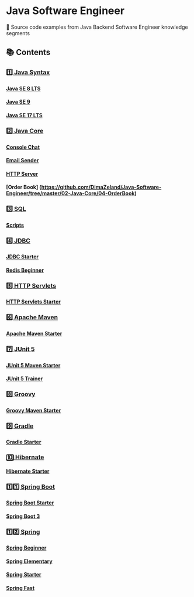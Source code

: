 # Java Software Engineer

🧩 Source code examples from Java Backend Software Engineer knowledge segments

## 📚 Contents

### [1️⃣ Java Syntax](https://github.com/DimaZeland/Java-Software-Engineer/tree/master/01-Java-Syntax)

#### [Java SE 8 LTS](https://github.com/DimaZeland/Java-Software-Engineer/tree/master/01-Java-Syntax/01-Java-8)

#### [Java SE 9](https://github.com/DimaZeland/Java-Software-Engineer/tree/master/01-Java-Syntax/02-Java-9)

#### [Java SE 17 LTS](https://github.com/DimaZeland/Java-Software-Engineer/tree/master/01-Java-Syntax/03-Java-17)

### [2️⃣ Java Core](https://github.com/DimaZeland/Java-Software-Engineer/tree/master/02-Java-Core)

#### [Console Chat](https://github.com/DimaZeland/Java-Software-Engineer/tree/master/02-Java-Core/01-ConsoleChat)

#### [Email Sender](https://github.com/DimaZeland/Java-Software-Engineer/tree/master/02-Java-Core/02-EmailSender)

#### [HTTP Server](https://github.com/DimaZeland/Java-Software-Engineer/tree/master/02-Java-Core/03-HttpServer)

#### [Order Book] (https://github.com/DimaZeland/Java-Software-Engineer/tree/master/02-Java-Core/04-OrderBook)

### [3️⃣ SQL](https://github.com/DimaZeland/Java-Software-Engineer/tree/master/03-SQL)

#### [Scripts](https://github.com/DimaZeland/Java-Software-Engineer/tree/master/03-SQL/scripts)

### [4️⃣ JDBC](https://github.com/DimaZeland/Java-Software-Engineer/tree/master/04-JDBC)

#### [JDBC Starter](https://github.com/DimaZeland/Java-Software-Engineer/tree/master/04-JDBC/01-jdbc-starter)

#### [Redis Beginner](https://github.com/DimaZeland/Java-Software-Engineer/tree/master/04-JDBC/02-redis-beginner)

### [5️⃣ HTTP Servlets](https://github.com/DimaZeland/Java-Software-Engineer/tree/master/05-HTTP-Servlets)

#### [HTTP Servlets Starter](https://github.com/DimaZeland/Java-Software-Engineer/tree/master/05-HTTP-Servlets/http-servlets-starter)

### [6️⃣ Apache Maven](https://github.com/DimaZeland/Java-Software-Engineer/tree/master/06-Apache-Maven)

#### [Apache Maven Starter](https://github.com/DimaZeland/Java-Software-Engineer/tree/master/06-Apache-Maven/apache-maven-starter)

### [7️⃣ JUnit 5](https://github.com/DimaZeland/Java-Software-Engineer/tree/master/07-JUnit5)

#### [JUnit 5 Maven Starter](https://github.com/DimaZeland/Java-Software-Engineer/tree/master/07-JUnit5/01-junit5-maven-starter)

#### [JUnit 5 Trainer](https://github.com/DimaZeland/Java-Software-Engineer/tree/master/07-JUnit5/02-junit5-trainer)

### [8️⃣ Groovy](https://github.com/DimaZeland/Java-Software-Engineer/tree/master/08-Groovy)

#### [Groovy Maven Starter](https://github.com/DimaZeland/Java-Software-Engineer/tree/master/08-Groovy/groovy-maven-starter)

### [9️⃣ Gradle](https://github.com/DimaZeland/Java-Software-Engineer/tree/master/09-Gradle)

#### [Gradle Starter](https://github.com/DimaZeland/Java-Software-Engineer/tree/master/09-Gradle/gradle-starter)

### [🔟 Hibernate](https://github.com/DimaZeland/Java-Software-Engineer/tree/master/10-Hibernate)

#### [Hibernate Starter](https://github.com/DimaZeland/Java-Software-Engineer/tree/master/10-Hibernate/hibernate-starter)

### [1️⃣1️⃣ Spring Boot](https://github.com/DimaZeland/Java-Software-Engineer/tree/master/11-Spring-Boot)

#### [Spring Boot Starter](https://github.com/DimaZeland/Java-Software-Engineer/tree/master/11-Spring-Boot/01-spring-boot-starter)

#### [Spring Boot 3](https://github.com/DimaZeland/Java-Software-Engineer/tree/master/11-Spring-Boot/02-spring-boot-3)

### [1️⃣2️⃣ Spring](https://github.com/DimaZeland/Java-Software-Engineer/tree/master/12-Spring)

#### [Spring Beginner](https://github.com/DimaZeland/Java-Software-Engineer/tree/master/12-Spring/01-spring-beginner)

#### [Spring Elementary](https://github.com/DimaZeland/Java-Software-Engineer/tree/master/12-Spring/02-spring-elementary)

#### [Spring Starter](https://github.com/DimaZeland/Java-Software-Engineer/tree/master/12-Spring/03-spring-starter)

#### [Spring Fast](https://github.com/DimaZeland/Java-Software-Engineer/tree/master/12-Spring/04-spring-fast)

